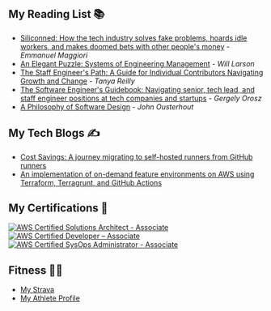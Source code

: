 ## My Reading List 📚
- [Siliconned: How the tech industry solves fake problems, hoards idle workers, and makes doomed bets with other people's money](https://a.co/d/1vqNduI) - *Emmanuel Maggiori*
- [An Elegant Puzzle: Systems of Engineering Management](https://a.co/d/fPFmqR1) - *Will Larson*
- [The Staff Engineer's Path: A Guide for Individual Contributors Navigating Growth and Change](https://a.co/d/5SJdj7b) - *Tanya Reilly*
- [The Software Engineer's Guidebook: Navigating senior, tech lead, and staff engineer positions at tech companies and startups](https://a.co/d/gtJkU63) - *Gergely Orosz*
- [A Philosophy of Software Design](https://a.co/d/fW2mRDM) - *John Ousterhout*

## My Tech Blogs ✍️
- [Cost Savings: A journey migrating to self-hosted runners from GitHub runners](https://itsjan.medium.com/cost-savings-our-journey-migrating-to-self-hosted-runners-from-github-runners-53e3e3f1df23)
- [An implementation of on-demand feature environments on AWS using Terraform, Terragrunt, and GitHub Actions](https://medium.com/@itsjan/an-implementation-of-on-demand-feature-environments-on-aws-using-terraform-terragrunt-and-github-ad4951637fd3)

## My Certifications 🌱

[![AWS Certified Solutions Architect - Associate](https://images.credly.com/size/200x200/images/0e284c3f-5164-4b21-8660-0d84737941bc/image.png)](https://www.credly.com/badges/24bba1ee-6f53-42d0-8906-9426ce158bcc "AWS Certified Solutions Architect - Associate")
[![AWS Certified Developer – Associate](https://images.credly.com/size/200x200/images/b9feab85-1a43-4f6c-99a5-631b88d5461b/image.png)](https://www.credly.com/badges/d4ca54d7-775f-4913-91cd-234fb9508b50 "AWS Certified Developer – Associate")
[![AWS Certified SysOps Administrator - Associate](https://images.credly.com/size/200x200/images/f0d3fbb9-bfa7-4017-9989-7bde8eaf42b1/image.png)](https://www.credly.com/badges/39e08996-269e-444b-a06d-ba65752cd5fb "AWS Certified SysOps Administrator – Associate")

## Fitness 🏃🏻
- [My Strava](https://strava.app.link/Smz74LpSuRb)
- [My Athlete Profile](https://www.athlinks.com/athletes/558349757)